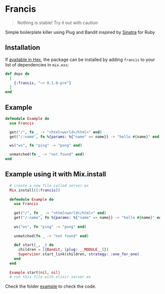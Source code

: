 # Francis

> Nothing is stable! Try it out with caution

Simple boilerplate killer using Plug and Bandit inspired by [Sinatra](https://sinatrarb.com) for Ruby

## Installation

If [available in Hex](https://hex.pm/docs/publish), the package can be installed
by adding `francis` to your list of dependencies in `mix.exs`:

```elixir
def deps do
  [
    {:francis, "~> 0.1.0-pre"}
  ]
end
```

## Example
```elixir
defmodule Example do
  use Francis

  get("/", fn _ -> "<html>world</html>" end)
  get("/:name", fn %{params: %{"name" => name}} -> "hello #{name}" end)

  ws("ws", fn "ping" -> "pong" end)

  unmatched(fn _ -> "not found" end)
end
```

## Example using it with Mix.install
```elixir
  # create a new file called server.ex
  Mix.install([:francis])
  
  defmodule Example do
    use Francis
  
    get("/", fn _ -> "<html>world</html>" end)
    get("/:name", fn %{params: %{"name" => name}} -> "hello #{name}" end)
  
    ws("ws", fn "ping" -> "pong" end)
  
    unmatched(fn _ -> "not found" end)
  
    def start(_, _) do
      children = [{Bandit, [plug: __MODULE__]}]
      Supervisor.start_link(children, strategy: :one_for_one)
    end
  end
  
  Example.start(nil, nil)
  # run this file with elixir server.ex
```

Check the folder [example](example) to check the code.
